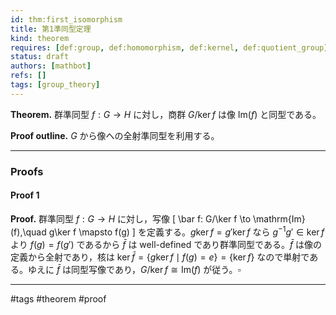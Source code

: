 ```yaml
---
id: thm:first_isomorphism
title: 第1準同型定理
kind: theorem
requires: [def:group, def:homomorphism, def:kernel, def:quotient_group]
status: draft
authors: [mathbot]
refs: []
tags: [group_theory]
---
```


**Theorem.** 群準同型 $f:G\to H$ に対し，商群 $G/\ker f$ は像 $\mathrm{Im}(f)$ と同型である。

**Proof outline.** $G$ から像への全射準同型を利用する。

---

### Proofs

#### Proof 1
**Proof.**
群準同型 $f:G\to H$ に対し，写像
\[
\bar f: G/\ker f \to \mathrm{Im}(f),\quad g\ker f \mapsto f(g)
\]
を定義する。$g\ker f=g'\ker f$ なら $g^{-1}g'\in\ker f$ より $f(g)=f(g')$ であるから $\bar f$ は well-defined であり群準同型である。$\bar f$ は像の定義から全射であり，核は $\ker \bar f=\{g\ker f \mid f(g)=e\}=\{\ker f\}$ なので単射である。ゆえに $\bar f$ は同型写像であり，$G/\ker f\cong \mathrm{Im}(f)$ が従う。$\square$

---

#tags #theorem #proof
